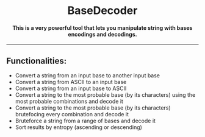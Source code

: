 <h1 align="center">BaseDecoder</h1>
<h4 align="center">This is a very powerful tool that lets you manipulate string with bases encodings and decodings.</h4>

---

## Functionalities:
- Convert a string from an input base to another input base
- Convert a string from ASCII to an input base
- Convert a string from an input base to ASCII
- Convert a string to the most probable base (by its characters) using the most probable combinations and decode it
- Convert a string to the most probable base (by its characters) brutefocing every combination and decode it
- Bruteforce a string from a range of bases and decode it
- Sort results by entropy (ascending or descending)
